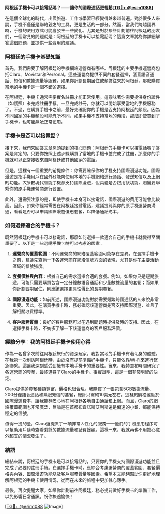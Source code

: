 **阿根廷手機卡可以接電話嗎？——讓你的國際通話更輕鬆[[TG💪+ @esim1088](https://t.me/s/esim1088)]**

在這個全球化的時代，出國旅遊、工作或學習已經變得越來越普遍。對於很多人來說，手機不僅僅是聯絡親友的工具，更是生活的一部分。然而，當我們跨越國界時，手機的使用方式可能會發生一些變化。尤其是對於那些計劃前往阿根廷的朋友們，一個常見的問題就是：阿根廷的手機卡可以接電話嗎？這篇文章將為你詳細解答這個問題，並提供一些實用的建議。

### 阿根廷的手機卡基礎知識

首先，我們需要了解阿根廷的手機網絡運營商有哪些。阿根廷的主要手機運營商包括Claro、Movistar和Personal。這些運營商提供不同的套餐選擇，涵蓋語音通話、短信和數據流量等服務。如果你計劃長期居住或頻繁往來於阿根廷，那麼購買當地的手機卡是一個不錯的選擇。

在阿根廷，手機卡通常需要實名註冊才能正常使用。這意味著你需要提供身份證件（如護照）來完成註冊手續。一旦完成註冊，你就可以開始享受當地的手機服務了。不過，在購買手機卡之前，最好先確認你的手機是否支持阿根廷的頻段。因為不同國家的手機頻段可能有所不同，如果手機不支持當地的頻段，那麼即使買到了手機卡，也可能無法正常使用。

### 手機卡是否可以接電話？

接下來，我們來回答文章開頭提到的核心問題：阿根廷的手機卡可以接電話嗎？答案是肯定的。只要你按照上述步驟購買了當地的手機卡並完成了註冊，那麼你的手機就可以正常接收來自阿根廷或其他國家的電話。

但是，這裡有一個重要的前提條件：你需要確保你的手機支持國際漫遊功能。國際漫遊是指手機用戶在國外也能夠使用本地的手機網絡進行通話、發送短信以及上網的功能。大多數現代智能手機都支持國際漫遊，但具體是否啟用該功能，則需要聯繫你的原手機運營商進行設置。

此外，還需要注意的是，即使手機卡本身可以接電話，國際漫遊的費用可能會比較高。因此，如果你經常需要在阿根廷接聽電話，建議提前與你的原手機運營商溝通，看看是否可以申請國際漫遊優惠套餐，以降低通話成本。

### 如何選擇適合的手機卡？

既然阿根廷的手機卡可以接電話，那麼如何選擇一款適合自己的手機卡就變得至關重要了。以下是一些選購手機卡時可以考慮的因素：

1. **運營商的覆蓋範圍**：不同運營商的網絡覆蓋範圍可能存在差異。在選擇手機卡之前，建議先查詢一下各運營商在網絡信號方面的表現，尤其是你在主要活動區域的信號強度。

2. **套餐價格與內容**：根據自己的需求選擇合適的套餐。例如，如果你只是短期旅遊，可能只需要購買包含一定分鐘數語音通話和少量數據流量的套餐；而如果你計劃長期居住，則應該選擇更具性價比的長期套餐。

3. **國際漫遊功能**：如前所述，國際漫遊功能對於需要頻繁跨國通話的人來說非常重要。因此，在購買手機卡時，務必確認該運營商是否支持國際漫遊，並且了解相關收費標準。

4. **客戶服務質量**：良好的客戶服務可以在遇到問題時提供及時的支持。因此，在選擇手機卡時，不妨多了解一下該運營商的客戶服務評價。

### 經驗分享：我的阿根廷手機卡使用心得

作為一名曾多次前往阿根廷旅行的資深玩家，我對當地的手機卡有著切身的體驗。在我第一次到訪阿根廷時，由於沒有提前準備好手機卡，只能依靠Wi-Fi來進行緊急聯繫。這讓我深刻感受到擁有本地手機卡的重要性。後來，我特意花時間研究了各運營商的套餐，最終選擇了Claro的手機卡。事實證明，這是一個非常明智的決定。

Claro提供的套餐種類豐富，價格也很合理。我購買了一張包含5GB數據流量、200分鐘語音通話和無限短信的套餐，總計只需約10美元左右。這樣的價格遠低於國際漫遊費率，讓我能夠安心地在阿根廷各地自由通話和上網。而且，Claro的網絡覆蓋範圍也非常廣泛，無論是在首都布宜諾斯艾利斯還是偏遠的小鎮，都能保持穩定的信號。

值得一提的是，Claro還提供了一項非常人性化的服務——他們的手機應用程序可以幫助用戶隨時查看剩餘的數據流量和話費餘額。這樣一來，我就再也不用擔心意外超支的情況發生了。

### 結語

總結來說，阿根廷的手機卡是可以接電話的，只要你的手機支持國際漫遊功能並且完成了必要的註冊手續。在選擇手機卡時，應綜合考慮運營商的覆蓋範圍、套餐價格與內容、國際漫遊功能以及客戶服務質量等因素。希望本文能夠幫助你更好地理解阿根廷的手機卡使用情況，從而在未來的旅程中更加得心應手。

最後，再次提醒大家，如果你計劃前往阿根廷，務必提前做好手機卡的準備工作，以免影響日常通訊。祝你旅途愉快！

[[TG💪+ @esim1088](https://t.me/s/esim1088) ![Image](https://i.postimg.cc/4NQfJmqS/Snipaste-2025-05-13-00-14-12.png)]